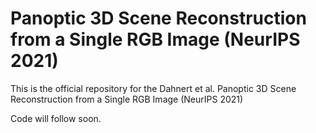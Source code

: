 # Panoptic 3D Scene Reconstruction from a Single RGB Image (NeurIPS 2021)

This is the official repository for the Dahnert et al. Panoptic 3D Scene Reconstruction from a Single RGB Image (NeurIPS 2021)

Code will follow soon.
